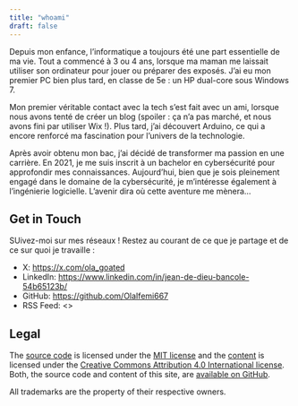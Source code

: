 ```yaml
---
title: "whoami"
draft: false
---
```



Depuis mon enfance, l’informatique a toujours été une part essentielle de ma vie. Tout a commencé à 3 ou 4 ans, lorsque ma maman me laissait utiliser son ordinateur pour jouer ou préparer des exposés. J’ai eu mon premier PC bien plus tard, en classe de 5e : un HP dual-core sous Windows 7.

Mon premier véritable contact avec la tech s’est fait avec un ami, lorsque nous avons tenté de créer un blog (spoiler : ça n’a pas marché, et nous avons fini par utiliser Wix !). Plus tard, j’ai découvert Arduino, ce qui a encore renforcé ma fascination pour l’univers de la technologie.

Après avoir obtenu mon bac, j’ai décidé de transformer ma passion en une carrière. En 2021, je me suis inscrit à un bachelor en cybersécurité pour approfondir mes connaissances. Aujourd’hui, bien que je sois pleinement engagé dans le domaine de la cybersécurité, je m’intéresse également à l’ingénierie logicielle. L’avenir dira où cette aventure me mènera…

## Get in Touch

SUivez-moi sur mes réseaux ! Restez au courant de ce que je partage et de ce sur quoi je travaille :


- X: <https://x.com/ola_goated>
- LinkedIn: <https://www.linkedin.com/in/jean-de-dieu-bancole-54b65123b/>
- GitHub: <https://github.com/OlaIfemi667>
- RSS Feed: <>


## Legal

The [source code](https://github.com/schnerring/schnerring.github.io) is
licensed under the
[MIT license](https://github.com/schnerring/schnerring.github.io/blob/main/LICENSE)
and the
[content](https://github.com/schnerring/schnerring.github.io/tree/main/content)
is licensed under the
[Creative Commons Attribution 4.0 International license](https://github.com/schnerring/schnerring.github.io/blob/main/content/LICENSE).
Both, the source code and content of this site, are
[available on GitHub](https://github.com/schnerring/schnerring.github.io).

All trademarks are the property of their respective owners.